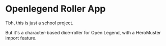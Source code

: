 # Openlegend Roller App

Tbh, this is just a school project.

But it's a character-based dice-roller for Open Legend, with a HeroMuster import feature.
